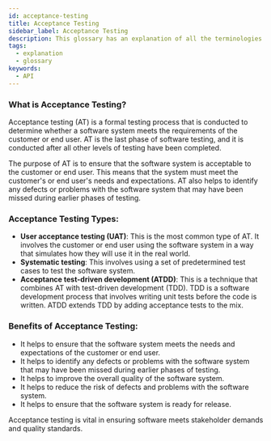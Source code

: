 ```yaml
---
id: acceptance-testing
title: Acceptance Testing
sidebar_label: Acceptance Testing
description: This glossary has an explanation of all the terminologies that beginners find difficult to understand at first glance.
tags:
  - explanation
  - glossary
keywords:
  - API
---
```


### What is Acceptance Testing?

Acceptance testing (AT) is a formal testing process that is conducted to determine whether a software system meets the requirements of the customer or end user. AT is the last phase of software testing, and it is conducted after all other levels of testing have been completed.

The purpose of AT is to ensure that the software system is acceptable to the customer or end user. This means that the system must meet the customer's or end user's needs and expectations. AT also helps to identify any defects or problems with the software system that may have been missed during earlier phases of testing.

### Acceptance Testing Types:

- **User acceptance testing (UAT)**: This is the most common type of AT. It involves the customer or end user using the software system in a way that simulates how they will use it in the real world.
- **Systematic testing**: This involves using a set of predetermined test cases to test the software system.
- **Acceptance test-driven development (ATDD)**: This is a technique that combines AT with test-driven development (TDD). TDD is a software development process that involves writing unit tests before the code is written. ATDD extends TDD by adding acceptance tests to the mix.

### Benefits of Acceptance Testing:

- It helps to ensure that the software system meets the needs and expectations of the customer or end user.
- It helps to identify any defects or problems with the software system that may have been missed during earlier phases of testing.
- It helps to improve the overall quality of the software system.
- It helps to reduce the risk of defects and problems with the software system.
- It helps to ensure that the software system is ready for release.

Acceptance testing is vital in ensuring software meets stakeholder demands and quality standards.
